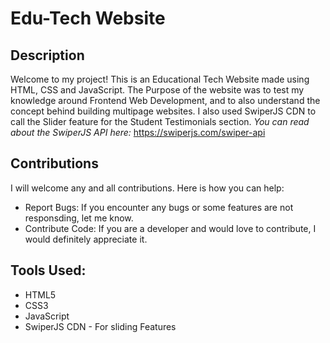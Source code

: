 # Edu-Tech Website 
## Description
Welcome to my project! This is an Educational Tech Website made using HTML, CSS and JavaScript. The Purpose of the website was to test my knowledge around Frontend Web Development, and to also understand the concept behind building multipage websites. I also used SwiperJS CDN to call the Slider feature for the Student Testimonials section. *You can read about the SwiperJS API here:* https://swiperjs.com/swiper-api

## Contributions
I will welcome any and all contributions. Here is how you can help:
- Report Bugs: If you encounter any bugs or some features are not responsding, let me know.
- Contribute Code: If you are a developer and would love to contribute, I would definitely appreciate it. 

## Tools Used:
- HTML5
- CSS3
- JavaScript
- SwiperJS CDN - For sliding Features


